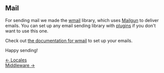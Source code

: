 ## Mail

For sending mail we made the [wmail](https://github.com/eldoy/wmail) library, which uses [Mailgun](https://mailgun.com) to deliver emails. You can set up any email sending library with [plugins](/doc/plugins) if you don't want to use this one.

Check out [the documentation for wmail](https://github.com/eldoy/wmail#readme) to set up your emails.

Happy sending!

<div class="nav">
  <div><a href="/doc/locales">&larr; Locales</a></div>
  <div><a href="/doc/middleware">Middleware &rarr;</a></div>
</div>